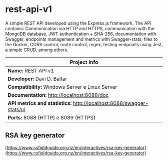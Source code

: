 # rest-api-v1
A simple REST API developed using the Express.js framework. The API contains: Communication via HTTP and HTTPS, communication with the MongoDB database, JWT authentication + SHA-256, documentation with Swagger, endpoints management and metrics with Swagger-stats, files to the Docker, CORS control, route control, regex, testing endpoints using Jest, a simple CRUD, among others.

| Project Info |
|--------------|
| **Name:** REST API v1 |
| **Developer:** Davi D. Baltar |
| **Compatibility:** Windows Server e Linux Server |
| **Documentation:** [http://localhost:8088/doc](http://localhost:8088/doc) |
| **API metrics and statistics:** [http://localhost:8088/swagger-stats/ui](http://localhost:8088/swagger-stats/ui) |
| **Ports:** 8088 (HTTP) e 8089 (HTTPS) |


## RSA key generator
[https://www.csfieldguide.org.nz/en/interactives/rsa-key-generator](https://www.csfieldguide.org.nz/en/interactives/rsa-key-generator)